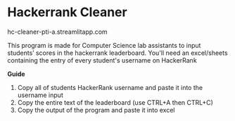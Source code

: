 # Hackerrank Cleaner
hc-cleaner-pti-a.streamlitapp.com

This program is made for Computer Science lab assistants to input students’ scores in the hackerrank leaderboard. You'll need an excel/sheets containing the entry of every student's username on HackerRank

**Guide**
1. Copy all of students HackerRank username and paste it into the username input
2. Copy the entire text of the leaderboard (use CTRL+A then CTRL+C)
3. Copy the output of the program and paste it into excel

